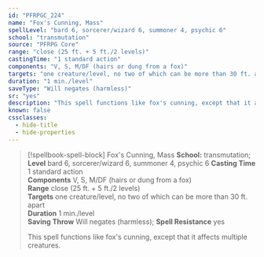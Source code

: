 ```yaml
---
id: "PFRPGC_224"
name: "Fox's Cunning, Mass"
spellLevel: "bard 6, sorcerer/wizard 6, summoner 4, psychic 6"
school: "transmutation"
source: "PFRPG Core"
range: "close (25 ft. + 5 ft./2 levels)"
castingTime: "1 standard action"
components: "V, S, M/DF (hairs or dung from a fox)"
targets: "one creature/level, no two of which can be more than 30 ft. apart"
duration: "1 min./level"
saveType: "Will negates (harmless)"
sr: "yes"
description: "This spell functions like fox's cunning, except that it affects multiple creatures."
known: false
cssclasses:
  - hide-title
  - hide-properties
---
```


> [!spellbook-spell-block] Fox's Cunning, Mass
> **School:** transmutation; **Level** bard 6, sorcerer/wizard 6, summoner 4, psychic 6
> **Casting Time** 1 standard action  
> **Components** V, S, M/DF (hairs or dung from a fox)  
> **Range** close (25 ft. + 5 ft./2 levels)  
> **Targets** one creature/level, no two of which can be more than 30 ft. apart  
> **Duration** 1 min./level  
> **Saving Throw** Will negates (harmless); **Spell Resistance** yes
> 
> This spell functions like fox's cunning, except that it affects multiple creatures.
